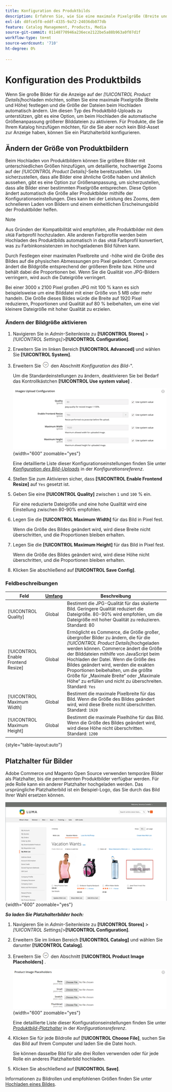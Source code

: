 ```yaml
---
title: Konfiguration des Produktbilds
description: Erfahren Sie, wie Sie eine maximale Pixelgröße (Breite und Höhe) festlegen und die Größe von Produktbilddateien beim Hochladen automatisch ändern.
exl-id: d8fce5f8-eddf-4335-9a72-24036db077db
feature: Catalog Management, Products, Media
source-git-commit: 01148770946a236ece2122be5a88b963a0f07d1f
workflow-type: tm+mt
source-wordcount: '710'
ht-degree: 0%

---
```


# Konfiguration des Produktbilds

Wenn Sie große Bilder für die Anzeige auf der _[!UICONTROL Product Details]_&#x200B;hochladen möchten, sollten Sie eine maximale Pixelgröße (Breite und Höhe) festlegen und die Größe der Dateien beim Hochladen automatisch ändern. Um diesen Typ des Produktbild-Uploads zu unterstützen, gibt es eine Option, um beim Hochladen die automatische Größenanpassung größerer Bilddateien zu aktivieren. Für Produkte, die Sie Ihrem Katalog hinzufügen möchten, für die Sie aber noch kein Bild-Asset zur Anzeige haben, können Sie ein Platzhalterbild konfigurieren.

## Ändern der Größe von Produktbildern

Beim Hochladen von Produktbildern können Sie größere Bilder mit unterschiedlichen Größen hinzufügen, um detaillierte, hochwertige Zooms auf der _[!UICONTROL Product Details]_-Seite bereitzustellen. Um sicherzustellen, dass alle Bilder eine ähnliche Größe haben und ähnlich aussehen, gibt es eine Option zur Größenanpassung, um sicherzustellen, dass alle Bilder einer bestimmten Pixelgröße entsprechen. Diese Option ändert automatisch die Größe aller Produktbilder mithilfe der Konfigurationseinstellungen. Dies kann bei der Leistung des Zooms, dem schnelleren Laden von Bildern und einem einheitlichen Erscheinungsbild der Produktbilder helfen.

>[!NOTE]
>
>Aus Gründen der Kompatibilität wird empfohlen, alle Produktbilder mit dem `sRGB` Farbprofil hochzuladen. Alle anderen Farbprofile werden beim Hochladen des Produktbilds automatisch in das `sRGB` Farbprofil konvertiert, was zu Farbinkonsistenzen im hochgeladenen Bild führen kann.

Durch Festlegen einer maximalen Pixelbreite und -höhe wird die Größe des Bildes auf die physischen Abmessungen pro Pixel geändert. Commerce ändert die Bildgröße entsprechend der größeren Breite bzw. Höhe und behält dabei die Proportionen bei. Wenn Sie die Qualität von JPG-Bildern verringern, wird auch die Dateigröße verringert.

Bei einer 3000 x 2100 Pixel großen JPG mit 100 % kann es sich beispielsweise um eine Bilddatei mit einer Größe von 5 MB oder mehr handeln. Die Größe dieses Bildes würde die Breite auf 1920 Pixel reduzieren, Proportionen und Qualität auf 80 % beibehalten, um eine viel kleinere Dateigröße mit hoher Qualität zu erzielen.

### Ändern der Bildgröße aktivieren

1. Navigieren Sie in _Admin_-Seitenleiste zu **[!UICONTROL Stores]** > _[!UICONTROL Settings]_>**[!UICONTROL Configuration]**.

1. Erweitern Sie im linken Bereich **[!UICONTROL Advanced]** und wählen Sie **[!UICONTROL System]**.

1. Erweitern Sie ![Erweiterungsauswahl](../assets/icon-display-expand.png) den Abschnitt _Konfiguration des Bild-_&quot;.

   Um die Standardeinstellungen zu ändern, deaktivieren Sie bei Bedarf das Kontrollkästchen **[!UICONTROL Use system value]** .

   ![Konfiguration des Bild-Uploads](../configuration-reference/advanced/assets/system-image-upload-configuration.png){width="600" zoomable="yes"}

   Eine detaillierte Liste dieser Konfigurationseinstellungen finden Sie unter [_Konfiguration des Bild-Uploads_](../configuration-reference/advanced/system.md#image-upload-configuration) in der _Konfigurationsreferenz_.

1. Stellen Sie zum Aktivieren sicher, dass **[!UICONTROL Enable Frontend Resize]** auf `Yes` gesetzt ist.

1. Geben Sie eine **[!UICONTROL Quality]** zwischen `1` und `100` % ein.

   Für eine reduzierte Dateigröße und eine hohe Qualität wird eine Einstellung zwischen 80-90% empfohlen.

1. Legen Sie die **[!UICONTROL Maximum Width]** für das Bild in Pixel fest.

   Wenn die Größe des Bildes geändert wird, wird diese Breite nicht überschritten, und die Proportionen bleiben erhalten.

1. Legen Sie die **[!UICONTROL Maximum Height]** für das Bild in Pixel fest.

   Wenn die Größe des Bildes geändert wird, wird diese Höhe nicht überschritten, und die Proportionen bleiben erhalten.

1. Klicken Sie abschließend auf **[!UICONTROL Save Config]**.

### Feldbeschreibungen

| Feld | [Umfang](../getting-started/websites-stores-views.md#scope-settings) | Beschreibung |
|--- |--- |--- |
| [!UICONTROL Quality] | Global | Bestimmt die JPG-Qualität für das skalierte Bild. Geringere Qualität reduziert die Dateigröße. 80-90% wird empfohlen, um die Dateigröße mit hoher Qualität zu reduzieren. Standard: 80 |
| [!UICONTROL Enable Frontend Resize] | Global | Ermöglicht es Commerce, die Größe großer, übergroßer Bilder zu ändern, die für die _[!UICONTROL Product Details]_&#x200B;hochgeladen werden können. Commerce ändert die Größe der Bilddateien mithilfe von JavaScript beim Hochladen der Datei. Wenn die Größe des Bildes geändert wird, werden die exakten Proportionen beibehalten, um die größte Größe für „Maximale Breite“ oder „Maximale Höhe“ zu erfüllen und nicht zu überschreiten. Standard: `Yes` |
| [!UICONTROL Maximum Width] | Global | Bestimmt die maximale Pixelbreite für das Bild. Wenn die Größe des Bildes geändert wird, wird diese Breite nicht überschritten. Standard: `1920` |
| [!UICONTROL Maximum Height] | Global | Bestimmt die maximale Pixelhöhe für das Bild. Wenn die Größe des Bildes geändert wird, wird diese Höhe nicht überschritten. Standard: `1200` |

{style="table-layout:auto"}

## Platzhalter für Bilder

Adobe Commerce und Magento Open Source verwenden temporäre Bilder als Platzhalter, bis die permanenten Produktbilder verfügbar werden. Für jede Rolle kann ein anderer Platzhalter hochgeladen werden. Das ursprüngliche Platzhalterbild ist ein Beispiel-Logo, das Sie durch das Bild Ihrer Wahl ersetzen können.

![Bildplatzhalter](./assets/storefront-image-placeholder.png){width="600" zoomable="yes"}

**_So laden Sie Platzhalterbilder hoch:_**

1. Navigieren Sie in _Admin_-Seitenleiste zu **[!UICONTROL Stores]** > _[!UICONTROL Settings]_>**[!UICONTROL Configuration]**.

1. Erweitern Sie im linken Bereich **[!UICONTROL Catalog]** und wählen Sie darunter **[!UICONTROL Catalog]**.

1. Erweitern Sie ![Erweiterungssymbol](../assets/icon-display-expand.png) den Abschnitt **[!UICONTROL Product Image Placeholders]** .

   ![Platzhalter für Produktbilder](../configuration-reference/catalog/assets/catalog-product-image-placeholders.png){width="600" zoomable="yes"}

   Eine detaillierte Liste dieser Konfigurationseinstellungen finden Sie unter [_Produktbild-Platzhalter_](../configuration-reference/catalog/catalog.md#product-image-placeholders) in der _Konfigurationsreferenz_.

1. Klicken Sie für jede Bildrolle auf **[!UICONTROL Choose File]**, suchen Sie das Bild auf Ihrem Computer und laden Sie die Datei hoch.

   Sie können dasselbe Bild für alle drei Rollen verwenden oder für jede Rolle ein anderes Platzhalterbild hochladen.

1. Klicken Sie abschließend auf **[!UICONTROL Save]**.

Informationen zu Bildrollen und empfohlenen Größen finden Sie unter [Hochladen eines Bildes](product-image.md#upload-an-image).

